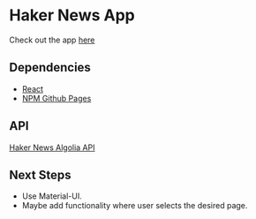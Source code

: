# Haker News App

Check out the app [here](https://ioannis-sporidis.github.io/ra-hacker-news/)

## Dependencies

- [React](https://reactjs.org/)
- [NPM Github Pages](https://www.npmjs.com/package/gh-pages)

## API
[Haker News Algolia API](https://hn.algolia.com/api)

## Next Steps
- Use Material-UI.
- Maybe add functionality where user selects the desired page.
